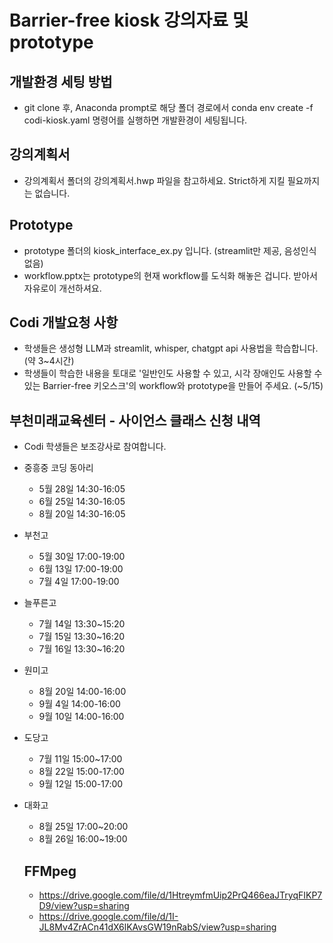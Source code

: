 # Barrier-free kiosk 강의자료 및 prototype

## 개발환경 세팅 방법

- git clone 후, Anaconda prompt로 해당 폴더 경로에서 conda env create -f codi-kiosk.yaml 명령어를 실행하면 개발환경이 세팅됩니다.

## 강의계획서

- 강의계획서 폴더의 강의계획서.hwp 파일을 참고하세요. Strict하게 지킬 필요까지는 없습니다.

## Prototype

- prototype 폴더의 kiosk_interface_ex.py 입니다. (streamlit만 제공, 음성인식 없음)
- workflow.pptx는 prototype의 현재 workflow를 도식화 해놓은 겁니다. 받아서 자유로이 개선하셔요.

## Codi 개발요청 사항

- 학생들은 생성형 LLM과 streamlit, whisper, chatgpt api 사용법을 학습합니다. (약 3~4시간)
- 학생들이 학습한 내용을 토대로 '일반인도 사용할 수 있고, 시각 장애인도 사용할 수 있는 Barrier-free 키오스크'의 workflow와 prototype을 만들어 주세요. (~5/15)

## 부천미래교육센터 - 사이언스 클래스 신청 내역

* Codi 학생들은 보조강사로 참여합니다.

- 중흥중 코딩 동아리
  - 5월 28일 14:30-16:05
  - 6월 25일 14:30-16:05
  - 8월 20일 14:30-16:05
- 부천고
  - 5월 30일 17:00-19:00
  - 6월 13일 17:00-19:00
  - 7월 4일 17:00-19:00
- 늘푸른고
  - 7월 14일 13:30~15:20
  - 7월 15일 13:30~16:20
  - 7월 16일 13:30~16:20
- 원미고
  - 8월 20일 14:00-16:00
  - 9월 4일  14:00-16:00
  - 9월 10일 14:00-16:00
- 도당고
  - 7월 11일 15:00~17:00
  - 8월 22일 15:00-17:00
  - 9월 12일 15:00-17:00
- 대화고
  - 8월 25일 17:00~20:00
  - 8월 26일 16:00~19:00


  ## FFMpeg
  - https://drive.google.com/file/d/1HtreymfmUip2PrQ466eaJTryqFIKP7D9/view?usp=sharing
  - https://drive.google.com/file/d/1I-JL8Mv4ZrACn41dX6lKAvsGW19nRabS/view?usp=sharing
